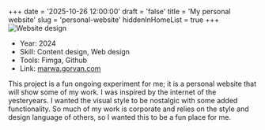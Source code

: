 +++
date = '2025-10-26 12:00:00'
draft = 'false'
title = 'My personal website'
slug = 'personal-website'
hiddenInHomeList = true
+++
![Website design](/images/play-website-01)
- Year: 2024
- Skill: Content design, Web design
- Tools: Fimga, Github
- Link: [marwa.gorvan.com](https://marwa.gorvan.com/)

This project is a fun ongoing experiment for me; it is a personal website that will show some of my work. I was inspired by the internet of the yesteryears. I wanted the visual style to be nostalgic with some added functionality. So much of my work is corporate and relies on the style and design language of others, so I wanted this to be a fun place for me.